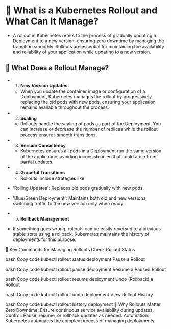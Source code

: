 # 🚀 What is a Kubernetes Rollout and What Can It Manage?
* A rollout in Kubernetes refers to the process of gradually updating a Deployment to a new version, ensuring zero downtime by managing the transition smoothly. Rollouts are essential for maintaining the availability and reliability of your application while updating to a new version.

## 🔹 What Does a Rollout Manage?
* 1. **New Version Updates**
   * When you update the container image or configuration of a Deployment, Kubernetes manages the rollout by progressively replacing the old pods with new pods, ensuring your application remains available throughout the process.

* 2. **Scaling**
   * Rollouts handle the scaling of pods as part of the Deployment. You can increase or decrease the number of replicas while the rollout process ensures smooth transitions.

* 3. **Version Consistency**
   * Kubernetes ensures all pods in a Deployment run the same version of the application, avoiding inconsistencies that could arise from partial updates.

* 4. **Graceful Transitions**
   * Rollouts include strategies like:

* 'Rolling Updates': Replaces old pods gradually with new pods.
* 'Blue/Green Deployment': Maintains both old and new versions, switching traffic to the new version only when ready.
* 5. **Rollback Management**
* If something goes wrong, rollouts can be easily reversed to a previous stable state using a rollback. Kubernetes maintains the history of deployments for this purpose.

🔷 Key Commands for Managing Rollouts
Check Rollout Status

bash
Copy code
kubectl rollout status deployment <deployment-name>
Pause a Rollout

bash
Copy code
kubectl rollout pause deployment <deployment-name>
Resume a Paused Rollout

bash
Copy code
kubectl rollout resume deployment <deployment-name>
Undo (Rollback) a Rollout

bash
Copy code
kubectl rollout undo deployment <deployment-name>
View Rollout History

bash
Copy code
kubectl rollout history deployment <deployment-name>
🌟 Why Rollouts Matter
Zero Downtime: Ensure continuous service availability during updates.
Control: Pause, resume, or rollback updates as needed.
Automation: Kubernetes automates the complex process of managing deployments.
